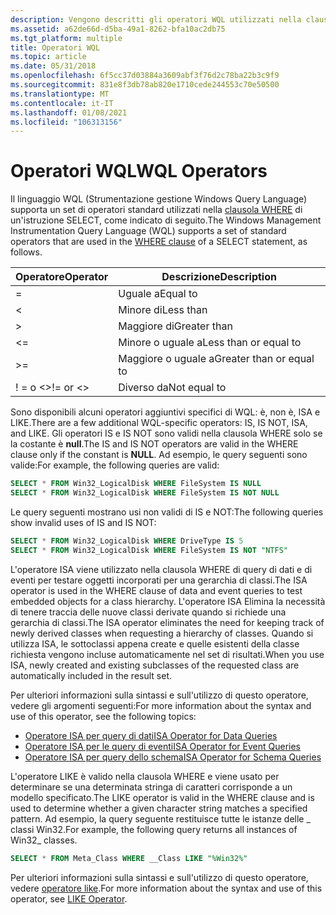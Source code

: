 ```yaml
---
description: Vengono descritti gli operatori WQL utilizzati nella clausola WHERE o nell'istruzione SELECT.
ms.assetid: a62de66d-d5ba-49a1-8262-bfa10ac2db75
ms.tgt_platform: multiple
title: Operatori WQL
ms.topic: article
ms.date: 05/31/2018
ms.openlocfilehash: 6f5cc37d03884a3609abf3f76d2c78ba22b3c9f9
ms.sourcegitcommit: 831e8f3db78ab820e1710cede244553c70e50500
ms.translationtype: MT
ms.contentlocale: it-IT
ms.lasthandoff: 01/08/2021
ms.locfileid: "106313156"
---
```

# <a name="wql-operators"></a><span data-ttu-id="8683d-103">Operatori WQL</span><span class="sxs-lookup"><span data-stu-id="8683d-103">WQL Operators</span></span>

<span data-ttu-id="8683d-104">Il linguaggio WQL (Strumentazione gestione Windows Query Language) supporta un set di operatori standard utilizzati nella [clausola WHERE](where-clause.md) di un'istruzione SELECT, come indicato di seguito.</span><span class="sxs-lookup"><span data-stu-id="8683d-104">The Windows Management Instrumentation Query Language (WQL) supports a set of standard operators that are used in the [WHERE clause](where-clause.md) of a SELECT statement, as follows.</span></span>



| <span data-ttu-id="8683d-105">Operatore</span><span class="sxs-lookup"><span data-stu-id="8683d-105">Operator</span></span>       | <span data-ttu-id="8683d-106">Descrizione</span><span class="sxs-lookup"><span data-stu-id="8683d-106">Description</span></span>              |
|----------------|--------------------------|
| =              | <span data-ttu-id="8683d-107">Uguale a</span><span class="sxs-lookup"><span data-stu-id="8683d-107">Equal to</span></span>                 |
| <           | <span data-ttu-id="8683d-108">Minore di</span><span class="sxs-lookup"><span data-stu-id="8683d-108">Less than</span></span>                |
| >           | <span data-ttu-id="8683d-109">Maggiore di</span><span class="sxs-lookup"><span data-stu-id="8683d-109">Greater than</span></span>             |
| <=          | <span data-ttu-id="8683d-110">Minore o uguale a</span><span class="sxs-lookup"><span data-stu-id="8683d-110">Less than or equal to</span></span>    |
| >=          | <span data-ttu-id="8683d-111">Maggiore o uguale a</span><span class="sxs-lookup"><span data-stu-id="8683d-111">Greater than or equal to</span></span> |
| <span data-ttu-id="8683d-112">! = o <></span><span class="sxs-lookup"><span data-stu-id="8683d-112">!= or <></span></span> | <span data-ttu-id="8683d-113">Diverso da</span><span class="sxs-lookup"><span data-stu-id="8683d-113">Not equal to</span></span>             |



 

<span data-ttu-id="8683d-114">Sono disponibili alcuni operatori aggiuntivi specifici di WQL: è, non è, ISA e LIKE.</span><span class="sxs-lookup"><span data-stu-id="8683d-114">There are a few additional WQL-specific operators: IS, IS NOT, ISA, and LIKE.</span></span> <span data-ttu-id="8683d-115">Gli operatori IS e IS NOT sono validi nella clausola WHERE solo se la costante è **null**.</span><span class="sxs-lookup"><span data-stu-id="8683d-115">The IS and IS NOT operators are valid in the WHERE clause only if the constant is **NULL**.</span></span> <span data-ttu-id="8683d-116">Ad esempio, le query seguenti sono valide:</span><span class="sxs-lookup"><span data-stu-id="8683d-116">For example, the following queries are valid:</span></span>


```sql
SELECT * FROM Win32_LogicalDisk WHERE FileSystem IS NULL
SELECT * FROM Win32_LogicalDisk WHERE FileSystem IS NOT NULL
```



<span data-ttu-id="8683d-117">Le query seguenti mostrano usi non validi di IS e NOT:</span><span class="sxs-lookup"><span data-stu-id="8683d-117">The following queries show invalid uses of IS and IS NOT:</span></span>


```sql
SELECT * FROM Win32_LogicalDisk WHERE DriveType IS 5
SELECT * FROM Win32_LogicalDisk WHERE FileSystem IS NOT "NTFS"
```



<span data-ttu-id="8683d-118">L'operatore ISA viene utilizzato nella clausola WHERE di query di dati e di eventi per testare oggetti incorporati per una gerarchia di classi.</span><span class="sxs-lookup"><span data-stu-id="8683d-118">The ISA operator is used in the WHERE clause of data and event queries to test embedded objects for a class hierarchy.</span></span> <span data-ttu-id="8683d-119">L'operatore ISA Elimina la necessità di tenere traccia delle nuove classi derivate quando si richiede una gerarchia di classi.</span><span class="sxs-lookup"><span data-stu-id="8683d-119">The ISA operator eliminates the need for keeping track of newly derived classes when requesting a hierarchy of classes.</span></span> <span data-ttu-id="8683d-120">Quando si utilizza ISA, le sottoclassi appena create e quelle esistenti della classe richiesta vengono incluse automaticamente nel set di risultati.</span><span class="sxs-lookup"><span data-stu-id="8683d-120">When you use ISA, newly created and existing subclasses of the requested class are automatically included in the result set.</span></span>

<span data-ttu-id="8683d-121">Per ulteriori informazioni sulla sintassi e sull'utilizzo di questo operatore, vedere gli argomenti seguenti:</span><span class="sxs-lookup"><span data-stu-id="8683d-121">For more information about the syntax and use of this operator, see the following topics:</span></span>

-   [<span data-ttu-id="8683d-122">Operatore ISA per query di dati</span><span class="sxs-lookup"><span data-stu-id="8683d-122">ISA Operator for Data Queries</span></span>](isa-operator-for-data-queries.md)
-   [<span data-ttu-id="8683d-123">Operatore ISA per le query di eventi</span><span class="sxs-lookup"><span data-stu-id="8683d-123">ISA Operator for Event Queries</span></span>](isa-operator-for-event-queries.md)
-   [<span data-ttu-id="8683d-124">Operatore ISA per query dello schema</span><span class="sxs-lookup"><span data-stu-id="8683d-124">ISA Operator for Schema Queries</span></span>](isa-operator-for-schema-queries.md)

<span data-ttu-id="8683d-125">L'operatore LIKE è valido nella clausola WHERE e viene usato per determinare se una determinata stringa di caratteri corrisponde a un modello specificato.</span><span class="sxs-lookup"><span data-stu-id="8683d-125">The LIKE operator is valid in the WHERE clause and is used to determine whether a given character string matches a specified pattern.</span></span> <span data-ttu-id="8683d-126">Ad esempio, la query seguente restituisce tutte le istanze delle \_ classi Win32.</span><span class="sxs-lookup"><span data-stu-id="8683d-126">For example, the following query returns all instances of Win32\_ classes.</span></span>


```sql
SELECT * FROM Meta_Class WHERE __Class LIKE "%Win32%"
```



<span data-ttu-id="8683d-127">Per ulteriori informazioni sulla sintassi e sull'utilizzo di questo operatore, vedere [operatore like](like-operator.md).</span><span class="sxs-lookup"><span data-stu-id="8683d-127">For more information about the syntax and use of this operator, see [LIKE Operator](like-operator.md).</span></span>

 

 



